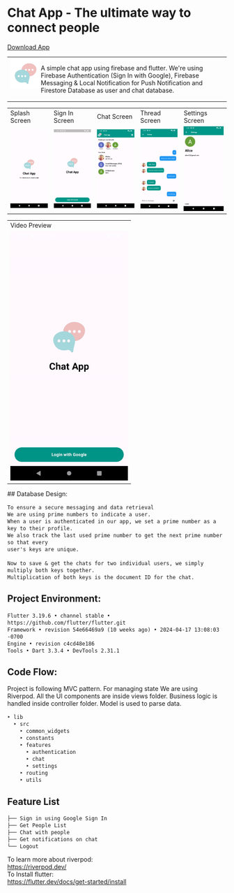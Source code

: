 # Chat App - The ultimate way to connect people

<a href="https://drive.google.com/drive/folders/1yI6kdUbndne59eNw1mCHjkXdqHL7C9R6?usp=sharing" target="_blank">Download App</a>

<table>
  <tr>
    <td>
      <img src="assets/logo.png" height=70 align="left"> 
    <p>
    A simple chat app using firebase and flutter. We're using Firebase Authentication (Sign In with Google), Firebase Messaging & Local Notification for Push Notification and Firestore Database as user and chat database.
    </p>
    </td>

  </tr>
</table>
<table>
  <tr>
     <td>Splash Screen</td>
     <td>Sign In Screen</td>
     <td>Chat Screen</td>
     <td>Thread Screen</td>
      <td>Settings Screen</td>
  </tr>
  <tr>
    <td><img src="assets/screens/splash.png" width=270 ></td>
    <td><img src="assets/screens/auth.png" width=270 ></td>
    <td><img src="assets/screens/chat.png" width=270 ></td>
    <td><img src="assets/screens/thread.png" width=270 ></td>
    <td><img src="assets/screens/settings.png" width=270 ></td>
  </tr>
 </table>

<table>
<tr>
     <td>Video Preview</td>
     </tr>
 <tr> <td>
 <img src="assets/screens/app_preview.gif" width=270 >
 </td></tr>
</table>
## Database Design:

```
To ensure a secure messaging and data retrieval
We are using prime numbers to indicate a user.
When a user is authenticated in our app, we set a prime number as a key to their profile.
We also track the last used prime number to get the next prime number so that every
user's keys are unique.

Now to save & get the chats for two individual users, we simply multiply both keys together.
Multiplication of both keys is the document ID for the chat.
```

## Project Environment:

```
Flutter 3.19.6 • channel stable • https://github.com/flutter/flutter.git
Framework • revision 54e66469a9 (10 weeks ago) • 2024-04-17 13:08:03 -0700
Engine • revision c4cd48e186
Tools • Dart 3.3.4 • DevTools 2.31.1
```

## Code Flow:

Project is following MVC pattern. For managing state We are using Riverpod. All the UI components are inside views folder. Business logic is handled inside controller folder. Model is used to parse data.

```
‣ lib
  ‣ src
    ‣ common_widgets
    ‣ constants
    ‣ features
      ‣ authentication
      ‣ chat
      ‣ settings
    ‣ routing
    ‣ utils
```

## Feature List

```
├── Sign in using Google Sign In
├── Get People List
├── Chat with people
├── Get notifications on chat
└── Logout
```

To learn more about riverpod:<br>
https://riverpod.dev/<br>
To Install flutter:<br>
https://flutter.dev/docs/get-started/install
